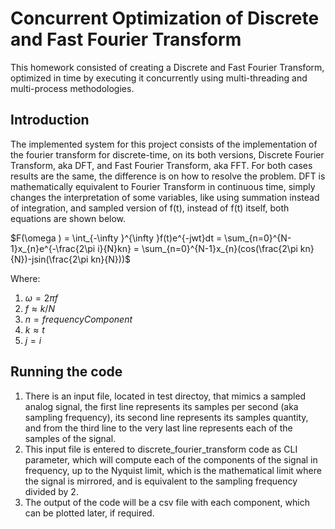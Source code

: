 # Concurrent Optimization of Discrete and Fast Fourier Transform

This homework consisted of creating a Discrete and Fast Fourier Transform, optimized in time by executing it concurrently using multi-threading and multi-process methodologies.

## Introduction

The implemented system for this project consists of the implementation of the fourier transform for discrete-time, on its both versions, Discrete Fourier Transform, aka DFT, and Fast Fourier Transform, aka FFT.
For both cases results are the same, the difference is on how to resolve the problem. DFT is mathematically equivalent to Fourier Transform in continuous time, simply changes the interpretation of some variables, like using summation instead of integration, and sampled version of f(t), instead of f(t) itself, both equations are shown below.

$F(\omega ) = \int_{-\infty }^{\infty }f(t)e^{-jwt}dt = \sum_{n=0}^{N-1}x_{n}e^{-\frac{2\pi i}{N}kn} = \sum_{n=0}^{N-1}x_{n}(cos(\frac{2\pi kn}{N})-jsin(\frac{2\pi kn}{N}))$

Where:
1. $\omega = 2\pi f$
2. $f \approx k/N$
3. $n  = frequencyComponent$
4. $k \approx t$
5. $j = i$

## Running the code
1. There is an input file, located in test directoy, that mimics a sampled analog signal, the first line represents its samples per second (aka sampling frequency), its second line represents its samples quantity, and from the third line to the very last line represents each of the samples of the signal.
2. This input file is entered to discrete_fourier_transform code as CLI parameter, which will compute each of the components of the signal in frequency, up to the Nyquist limit, which is the mathematical limit where the signal is mirrored, and is equivalent to the sampling frequency divided by 2.
3. The output of the code will be a csv file with each component, which can be plotted later, if required.
